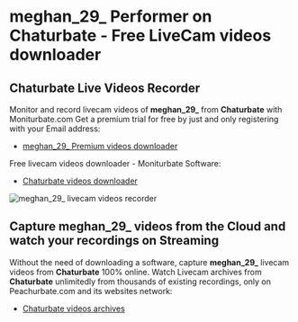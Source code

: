# meghan_29_ Performer on Chaturbate - Free LiveCam videos downloader

## Chaturbate Live Videos Recorder

Monitor and record livecam videos of **meghan_29_** from **Chaturbate** with Moniturbate.com
Get a premium trial for free by just and only registering with your Email address:
* [meghan_29_ Premium videos downloader](https://moniturbate.com/request-demo-licence-key.html)

Free livecam videos downloader - Moniturbate Software:
* [Chaturbate videos downloader](https://moniturbate.com/moniturbate-download-software.html)

![meghan_29_ livecam videos recorder](https://peachurnet.com/templates/moniturbate-software.png)


## Capture meghan_29_ videos from the Cloud and watch your recordings on Streaming

Without the need of downloading a software, capture **meghan_29_** livecam videos from **Chaturbate** 100% online.
Watch Livecam archives from **Chaturbate** unlimitedly from thousands of existing recordings, only on Peachurbate.com and its websites network:
* [Chaturbate videos archives](https://peachurnet.com/)